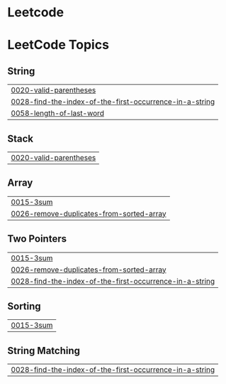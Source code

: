# Leetcode
<!---LeetCode Topics Start-->
# LeetCode Topics
## String
|  |
| ------- |
| [0020-valid-parentheses](https://github.com/Selam25-30/Leetcode/tree/master/0020-valid-parentheses) |
| [0028-find-the-index-of-the-first-occurrence-in-a-string](https://github.com/Selam25-30/Leetcode/tree/master/0028-find-the-index-of-the-first-occurrence-in-a-string) |
| [0058-length-of-last-word](https://github.com/Selam25-30/Leetcode/tree/master/0058-length-of-last-word) |
## Stack
|  |
| ------- |
| [0020-valid-parentheses](https://github.com/Selam25-30/Leetcode/tree/master/0020-valid-parentheses) |
## Array
|  |
| ------- |
| [0015-3sum](https://github.com/Selam25-30/Leetcode/tree/master/0015-3sum) |
| [0026-remove-duplicates-from-sorted-array](https://github.com/Selam25-30/Leetcode/tree/master/0026-remove-duplicates-from-sorted-array) |
## Two Pointers
|  |
| ------- |
| [0015-3sum](https://github.com/Selam25-30/Leetcode/tree/master/0015-3sum) |
| [0026-remove-duplicates-from-sorted-array](https://github.com/Selam25-30/Leetcode/tree/master/0026-remove-duplicates-from-sorted-array) |
| [0028-find-the-index-of-the-first-occurrence-in-a-string](https://github.com/Selam25-30/Leetcode/tree/master/0028-find-the-index-of-the-first-occurrence-in-a-string) |
## Sorting
|  |
| ------- |
| [0015-3sum](https://github.com/Selam25-30/Leetcode/tree/master/0015-3sum) |
## String Matching
|  |
| ------- |
| [0028-find-the-index-of-the-first-occurrence-in-a-string](https://github.com/Selam25-30/Leetcode/tree/master/0028-find-the-index-of-the-first-occurrence-in-a-string) |
<!---LeetCode Topics End-->